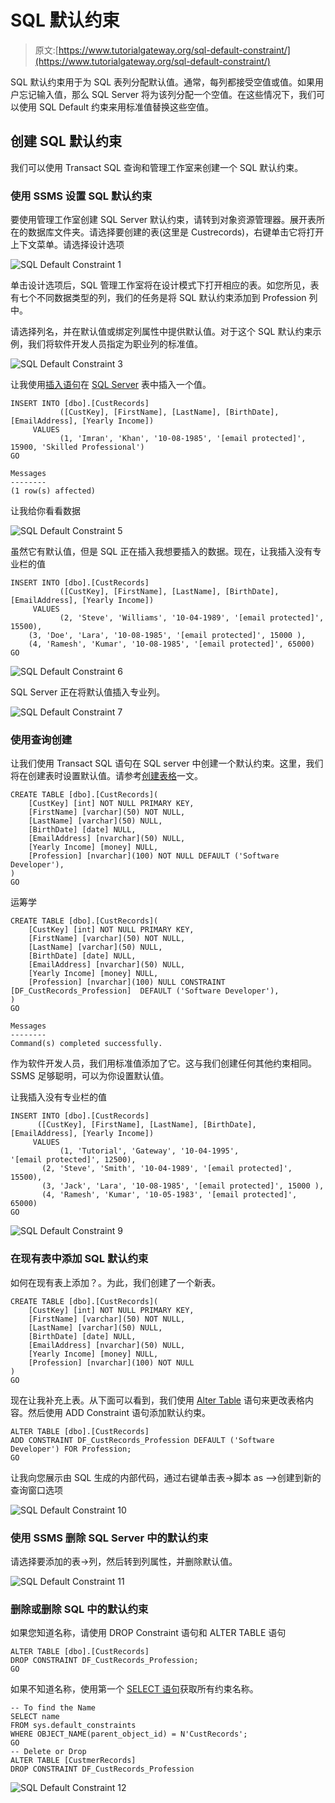 # SQL 默认约束

> 原文:[https://www.tutorialgateway.org/sql-default-constraint/](https://www.tutorialgateway.org/sql-default-constraint/)

SQL 默认约束用于为 SQL 表列分配默认值。通常，每列都接受空值或值。如果用户忘记输入值，那么 SQL Server 将为该列分配一个空值。在这些情况下，我们可以使用 SQL Default 约束来用标准值替换这些空值。

## 创建 SQL 默认约束

我们可以使用 Transact SQL 查询和管理工作室来创建一个 SQL 默认约束。

### 使用 SSMS 设置 SQL 默认约束

要使用管理工作室创建 SQL Server 默认约束，请转到对象资源管理器。展开表所在的数据库文件夹。请选择要创建的表(这里是 Custrecords)，右键单击它将打开上下文菜单。请选择设计选项

![SQL Default Constraint 1](img/d39ba9f50164df4c870686cea5023181.png)

单击设计选项后，SQL 管理工作室将在设计模式下打开相应的表。如您所见，表有七个不同数据类型的列，我们的任务是将 SQL 默认约束添加到 Profession 列中。

请选择列名，并在默认值或绑定列属性中提供默认值。对于这个 SQL 默认约束示例，我们将软件开发人员指定为职业列的标准值。

![SQL Default Constraint 3](img/ffc7160e19452c916b463ffc4e2e7c8a.png)

让我使用[插入语句](https://www.tutorialgateway.org/sql-insert-statement/)在 [SQL Server](https://www.tutorialgateway.org/sql/) 表中插入一个值。

```
INSERT INTO [dbo].[CustRecords]
           ([CustKey], [FirstName], [LastName], [BirthDate], [EmailAddress], [Yearly Income])
     VALUES
           (1, 'Imran', 'Khan', '10-08-1985', '[email protected]', 15900, 'Skilled Professional')
GO
```

```
Messages
--------
(1 row(s) affected)
```

让我给你看看数据

![SQL Default Constraint 5](img/1b98978b4071d83ea0184b36bb3668ba.png)

虽然它有默认值，但是 SQL 正在插入我想要插入的数据。现在，让我插入没有专业栏的值

```
INSERT INTO [dbo].[CustRecords]
           ([CustKey], [FirstName], [LastName], [BirthDate], [EmailAddress], [Yearly Income])
     VALUES
           (2, 'Steve', 'Williams', '10-04-1989', '[email protected]', 15500),
    (3, 'Doe', 'Lara', '10-08-1985', '[email protected]', 15000 ),
    (4, 'Ramesh', 'Kumar', '10-08-1985', '[email protected]', 65000)
GO
```

![SQL Default Constraint 6](img/161a10bc210e9b7707a337919eb61a81.png)

SQL Server 正在将默认值插入专业列。

![SQL Default Constraint 7](img/a0a8522277bd209da9347b6255fb60d5.png)

### 使用查询创建

让我们使用 Transact SQL 语句在 SQL server 中创建一个默认约束。这里，我们将在创建表时设置默认值。请参考[创建表格](https://www.tutorialgateway.org/sql-create-table/)一文。

```
CREATE TABLE [dbo].[CustRecords](
	[CustKey] [int] NOT NULL PRIMARY KEY,
	[FirstName] [varchar](50) NOT NULL,
	[LastName] [varchar](50) NULL,
	[BirthDate] [date] NULL,
	[EmailAddress] [nvarchar](50) NULL,
	[Yearly Income] [money] NULL,
	[Profession] [nvarchar](100) NOT NULL DEFAULT ('Software Developer'),
)
GO
```

运筹学

```
CREATE TABLE [dbo].[CustRecords](
	[CustKey] [int] NOT NULL PRIMARY KEY,
	[FirstName] [varchar](50) NOT NULL,
	[LastName] [varchar](50) NULL,
	[BirthDate] [date] NULL,
	[EmailAddress] [nvarchar](50) NULL,
	[Yearly Income] [money] NULL,
	[Profession] [nvarchar](100) NULL CONSTRAINT [DF_CustRecords_Profession]  DEFAULT ('Software Developer'),
)
GO
```

```
Messages
--------
Command(s) completed successfully.
```

作为软件开发人员，我们用标准值添加了它。这与我们创建任何其他约束相同。SSMS 足够聪明，可以为你设置默认值。

让我插入没有专业栏的值

```
INSERT INTO [dbo].[CustRecords]
	  ([CustKey], [FirstName], [LastName], [BirthDate], [EmailAddress], [Yearly Income])
     VALUES
           (1, 'Tutorial', 'Gateway', '10-04-1995', '[email protected]', 12500),
	   (2, 'Steve', 'Smith', '10-04-1989', '[email protected]', 15500),
	   (3, 'Jack', 'Lara', '10-08-1985', '[email protected]', 15000 ),
	   (4, 'Ramesh', 'Kumar', '10-05-1983', '[email protected]', 65000)
GO
```

![SQL Default Constraint 9](img/5b8c6b0245a509f188eccaa8f4bd91e0.png)

### 在现有表中添加 SQL 默认约束

如何在现有表上添加？。为此，我们创建了一个新表。

```
CREATE TABLE [dbo].[CustRecords](
	[CustKey] [int] NOT NULL PRIMARY KEY,
	[FirstName] [varchar](50) NOT NULL,
	[LastName] [varchar](50) NULL,
	[BirthDate] [date] NULL,
	[EmailAddress] [nvarchar](50) NULL,
	[Yearly Income] [money] NULL,
	[Profession] [nvarchar](100) NOT NULL
)
GO
```

现在让我补充上表。从下面可以看到，我们使用 [Alter Table](https://www.tutorialgateway.org/sql-alter-table/) 语句来更改表格内容。然后使用 ADD Constraint 语句添加默认约束。

```
ALTER TABLE [dbo].[CustRecords]   
ADD CONSTRAINT DF_CustRecords_Profession DEFAULT ('Software Developer') FOR Profession;  
GO
```

让我向您展示由 SQL 生成的内部代码，通过右键单击表->脚本 as –>创建到新的查询窗口选项

![SQL Default Constraint 10](img/8ad03ce279e50d215c1eb2b6eca3ee89.png)

### 使用 SSMS 删除 SQL Server 中的默认约束

请选择要添加的表->列，然后转到列属性，并删除默认值。

![SQL Default Constraint 11](img/1df5588dbf6daf1cc1f44449c911375d.png)

### 删除或删除 SQL 中的默认约束

如果您知道名称，请使用 DROP Constraint 语句和 ALTER TABLE 语句

```
ALTER TABLE [dbo].[CustRecords]   
DROP CONSTRAINT DF_CustRecords_Profession;  
GO
```

如果不知道名称，使用第一个 [SELECT 语句](https://www.tutorialgateway.org/sql-select-statement/)获取所有约束名称。

```
-- To find the Name
SELECT name  
FROM sys.default_constraints  
WHERE OBJECT_NAME(parent_object_id) = N'CustRecords';  
GO  
-- Delete or Drop
ALTER TABLE [CustmerRecords]  
DROP CONSTRAINT DF_CustRecords_Profession
```

![SQL Default Constraint 12](img/1eeb6e383f115cc83f0fa93b3e9ee4c8.png)